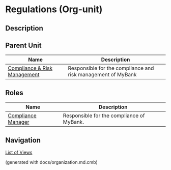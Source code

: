 # Regulations (Org-unit)
## Description



## Parent Unit
| Name | Description |
|---|---|
| [Compliance & Risk Management](../../mybank/compliance/compliance-org.md) | Responsible for the compliance and risk management of MyBank |

## Roles
| Name | Description |
|---|---|
| [Compliance Manager](../../mybank/compliance/compliance-manager.md) | Responsible for the compliance of MyBank. |


## Navigation
[List of Views](../../views.md)

(generated with docs/organization.md.cmb)
